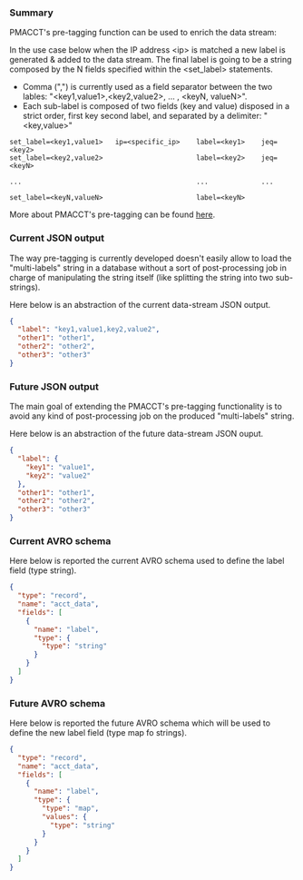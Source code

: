 ### Summary

PMACCT's pre-tagging function can be used to enrich the data stream:

In the use case below when the IP address \<ip\> is matched a new label is generated & added to the data stream. 
The final label is going to be a string composed by the N fields specified within the \<set\_label\> statements. 
- Comma (",") is currently used as a field separator between the two lables: "\<key1,value1\>,\<key2,value2\>, ... , 
\<keyN, valueN\>".
- Each sub-label is composed of two fields (key and value) disposed in a strict order, first key second label,  and 
separated by a delimiter: "\<key,value\>" 

```text
set_label=<key1,value1>   ip=<specific_ip>    label=<key1>    jeq=<key2>
set_label=<key2,value2>                       label=<key2>    jeq=<keyN>

...                                           ...             ...  

set_label=<keyN,valueN>                       label=<keyN>
```

More about PMACCT's pre-tagging can be found [here](https://github.com/scuzzilla/pmacct/blob/master/CONFIG-KEYS).


### Current JSON output

The way pre-tagging is currently developed doesn't easily allow to load the "multi-labels" string in a 
database without a sort of post-processing job in charge of manipulating the string itself (like splitting the string
into two sub-strings).

Here below is an abstraction of the current data-stream JSON output.

```JSON
{
  "label": "key1,value1,key2,value2",
  "other1": "other1",
  "other2": "other2",
  "other3": "other3"
}
```

### Future JSON output

The main goal of extending the PMACCT's pre-tagging functionality is to avoid any kind of post-processing job on the 
produced "multi-labels" string.

Here below is an abstraction of the future data-stream JSON ouput.

```JSON
{
  "label": {
    "key1": "value1",
    "key2": "value2"
  },
  "other1": "other1",
  "other2": "other2",
  "other3": "other3"
}
```

### Current AVRO schema

Here below is reported the current AVRO schema used to define the label field (type string). 

```JSON
{                                                                                                                                                                                                                                                                                                                             
  "type": "record",                                                                                                                                                                                                                                                                                                           
  "name": "acct_data",                                                                                                                                                                                                                                                                                                        
  "fields": [                                                                                                                                                                                                                                                                                                                 
    {                                                                                                                                                                                                                                                                                                                         
      "name": "label",                                                                                                                                                                                                                                                                                                        
      "type": {                                                                                                                                                                                                                                                                                                               
        "type": "string"                                                                                                                                                                                                                                                                                                      
      }                                                                                                                                                                                                                                                                                                                       
    }
  ]
}
```

### Future AVRO schema

Here below is reported the future AVRO schema which will be used to define the new label field (type map fo strings).

```JSON
{
  "type": "record",
  "name": "acct_data",
  "fields": [
    {
      "name": "label",
      "type": {
        "type": "map",
        "values": {
          "type": "string"
        }
      }
    }
  ]
}
```
